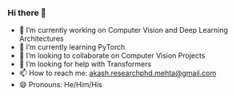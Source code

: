 ### Hi there 👋
- 🔭 I’m currently working on Computer Vision and Deep Learning Architectures
- 🌱 I’m currently learning PyTorch
- 👯 I’m looking to collaborate on Computer Vision Projects
- 🤔 I’m looking for help with Transformers
- 📫 How to reach me: akash.researchphd.mehta@gmail.com
- 😄 Pronouns: He/Him/His
